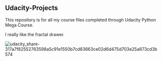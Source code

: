 ## Udacity-Projects

This repository is for all my course files completed through Udacity Python Mega Course.

I really like the fractal drawer.

![udacity_share-317a7f82552763598a5c91e1550b7cd83663ce02d6d475d703e25a873cd3b574](https://user-images.githubusercontent.com/31355057/29731779-690134de-89ab-11e7-8aee-e8d61ef8c04c.png)

